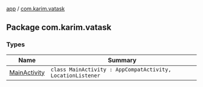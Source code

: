 [app](../index.md) / [com.karim.vatask](./index.md)

## Package com.karim.vatask

### Types

| Name | Summary |
|---|---|
| [MainActivity](-main-activity/index.md) | `class MainActivity : AppCompatActivity, LocationListener` |

